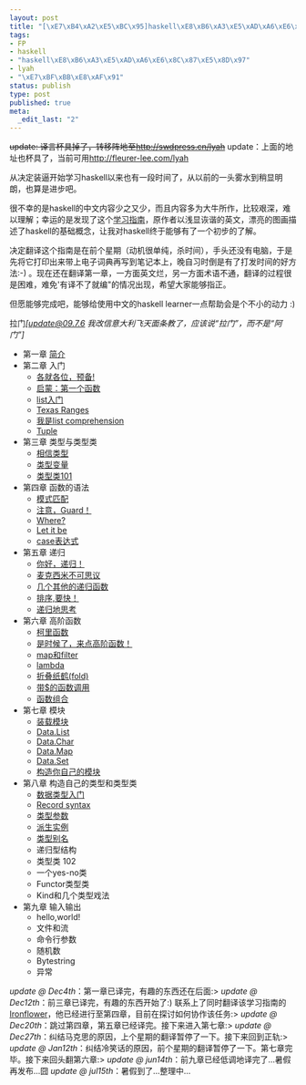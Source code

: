 ```yaml
--- 
layout: post
title: "[\xE7\xB4\xA2\xE5\xBC\x95]haskell\xE8\xB6\xA3\xE5\xAD\xA6\xE6\x8C\x87\xE5\x8D\x97"
tags: 
- FP
- haskell
- "haskell\xE8\xB6\xA3\xE5\xAD\xA6\xE6\x8C\x87\xE5\x8D\x97"
- lyah
- "\xE7\xBF\xBB\xE8\xAF\x91"
status: publish
type: post
published: true
meta: 
  _edit_last: "2"
---
```

<del datetime="2010-02-03T10:39:58+00:00">update: 译言杯具掉了，转移阵地至<a href="http://swdpress.cn/lyah">http://swdpress.cn/lyah</a></del>
update：上面的地址也杯具了，当前可用<a href="http://fleurer-lee.com/lyah">http://fleurer-lee.com/lyah</a>

从决定装逼开始学习haskell以来也有一段时间了，从以前的一头雾水到稍显明朗，也算是进步吧。

很不幸的是haskell的中文内容少之又少，而且内容多为大牛所作，比较艰深，难以理解；幸运的是发现了这个<a href="http://learnyouahaskell.com">学习指南</a>，原作者以浅显诙谐的英文，漂亮的图画描述了haskell的基础概念，让我对haskell终于能够有了一个初步的了解。

决定翻译这个指南是在前个星期（动机很单纯，杀时间），手头还没有电脑，于是先将它打印出来带上电子词典再写到笔记本上，晚自习时倒是有了打发时间的好方法:-) 。现在还在翻译第一章，一方面英文烂，另一方面术语不通，翻译的过程很是困难，难免'有译不了就编"的情况出现，希望大家能够指正。

但愿能够完成吧，能够给使用中文的haskell learner一点帮助会是个不小的动力 :)

拉门<em>[update@09.7.6 我改信意大利飞天面条教了，应该说“拉门”，而不是“阿门”]</em>
<ul>
	<li>第一章 <a href="http://www.yeeyan.com/articles/view/ssword/18894">简介</a></li>
	<li>第二章 入门
<ul>
	<li><a href="http://www.yeeyan.com/articles/view/ssword/18923">各就各位，预备!</a></li>
	<li><a href="http://www.yeeyan.com/articles/view/ssword/19036">启蒙：第一个函数</a></li>
	<li><a href="http://www.yeeyan.com/articles/view/ssword/19212">list入门</a></li>
	<li><a href="http://www.yeeyan.com/articles/view/ssword/19330">Texas Ranges</a></li>
	<li><a href="http://www.yeeyan.com/articles/view/ssword/19624">我是list comprehension</a></li>
	<li><a href="http://www.yeeyan.com/articles/view/ssword/19762">Tuple</a></li>
</ul>
</li>
	<li>第三章 类型与类型类
<ul>
	<li><a href="http://www.yeeyan.com/articles/view/ssword/19807">相信类型</a></li>
	<li><a href="http://www.yeeyan.com/articles/view/ssword/19948">类型变量</a></li>
	<li><a href="http://www.yeeyan.com/articles/view/ssword/20230">类型类101</a></li>
</ul>
</li>
	<li>第四章 函数的语法
<ul>
	<li><a href="http://www.yeeyan.com/articles/view/ssword/50458">模式匹配</a></li>
	<li><a href="http://www.yeeyan.com/articles/view/ssword/50485">注意，Guard！</a></li>
	<li><a href="http://www.yeeyan.com/articles/view/ssword/50543">Where?</a></li>
	<li><a href="http://www.yeeyan.com/articles/view/ssword/50565">Let it be</a></li>
	<li><a href="http://www.yeeyan.com/articles/view/ssword/50619">case表达式</a></li>
</ul>
</li>

<li>第五章 递归
<ul>
	<li><a href="http://www.yeeyan.com/articles/view/ssword/19756">你好，递归！</a></li>
	<li><a href="http://www.yeeyan.com/articles/view/ssword/21165">麦克西米不可思议</a></li>
	<li><a href="http://www.yeeyan.com/articles/view/ssword/24551">几个其他的递归函数</a></li>
	<li><a href="http://www.yeeyan.com/articles/view/ssword/25938">排序,要快！</a></li>
	<li><a href="http://www.yeeyan.com/articles/view/ssword/26460">递归地思考</a></li>
</ul>
</li>

<li>第六章 高阶函数
<ul>
      <li><a href="http://www.yeeyan.com/articles/view/ssword/31762">柯里函数</a></li>
      <li><a href="http://www.yeeyan.com/articles/view/ssword/32390">是时候了，来点高阶函数！</a></li>
      <li><a href="http://www.yeeyan.com/articles/view/ssword/33070">map和filter</a></li>
      <li><a href="http://www.yeeyan.com/articles/view/ssword/50262">lambda</a></li>
      <li><a href="http://www.yeeyan.com/articles/view/ssword/50295">折叠纸鹤(fold)</a></li>
      <li><a href="http://www.yeeyan.com/articles/view/ssword/50366">带$的函数调用</a></li>
      <li><a href="http://www.yeeyan.com/articles/view/ssword/50439">函数组合</a></li>
</ul>
</li>

<li>第七章 模块
<ul>
      <li><a href="http://www.yeeyan.com/articles/view/ssword/27030">装载模块</a></li>
      <li><a href="http://www.yeeyan.com/articles/view/ssword/27851">Data.List</a></li>
      <li><a href="http://www.yeeyan.com/articles/view/ssword/28075">Data.Char</a></li>
      <li><a href="http://www.yeeyan.com/articles/view/ssword/28953">Data.Map</a></li>
      <li><a href="http://www.yeeyan.com/articles/view/ssword/29294">Data.Set</a></li>
      <li><a href="http://www.yeeyan.com/articles/view/ssword/29321">构造你自己的模块</a></li>
</ul>
</li>

<li>第八章 构造自己的类型和类型类
<ul>
       <li><a href="http://www.yeeyan.com/articles/view/ssword/51139">数据类型入门</a></li>
       <li><a href="http://www.yeeyan.com/articles/view/ssword/51217">Record syntax</a></li>
       <li><a href="http://www.yeeyan.com/articles/view/ssword/51750">类型参数</a></li>
       <li><a href="http://www.yeeyan.com/articles/view/ssword/51837">派生实例</a></li>
       <li><a href="http://www.yeeyan.com/articles/view/ssword/53151">类型别名</a></li>
       <li>递归型结构</li>
       <li>类型类 102</li>
       <li>一个yes-no类</li>
       <li>Functor类型类</li>
       <li>Kind和几个类型戏法</li>
</ul>
</li>

<li>第九章 输入输出
<ul>
       <li>hello,world!</li>
       <li>文件和流</li>
       <li>命令行参数</li>
       <li>随机数</li>
       <li>Bytestring</li>
       <li>异常</li>
</ul>
</li>

</ul>
<em>update @ Dec4th</em>：第一章已译完，有趣的东西还在后面:&gt;
<em>update @ Dec12th</em>：前三章已译完，有趣的东西开始了:) 联系上了同时翻译该学习指南的<a href="http://ironflower.blogbus.com/">Ironflower</a>，他已经进行至第四章，目前在探讨如何协作该任务:&gt;
<em>update @ Dec20th</em>：跳过第四章，第五章已经译完。接下来进入第七章:&gt;
<em>update @ Dec27th</em>：纠结马克思的原因，上个星期的翻译暂停了一下。接下来回到正轨:&gt;
<em>update @ Jan12th</em>：纠结冷笑话的原因，前个星期的翻译暂停了一下。第七章完毕。接下来回头翻第六章:&gt;
<em>update @ jun14th</em>：前九章已经低调地译完了...暑假再发布...囧
<em>update @ jul15th</em>：暑假到了...整理中...

